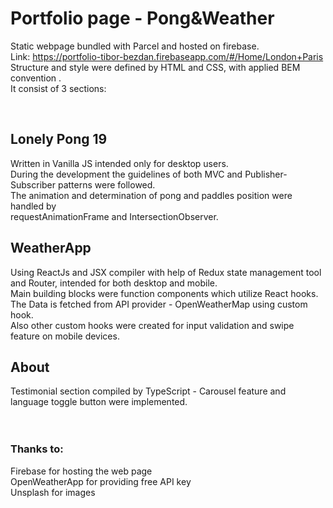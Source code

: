 # **Portfolio page - Pong&Weather**

Static webpage bundled with Parcel and hosted on firebase.\
Link: https://portfolio-tibor-bezdan.firebaseapp.com/#/Home/London+Paris \
Structure and style were defined by HTML and CSS, with applied BEM convention .\
It consist of 3 sections:

<br>

## **Lonely Pong 19**

Written in Vanilla JS intended only for desktop users.\
During the development the guidelines of both MVC and
Publisher-Subscriber patterns were followed.\
The animation and determination of pong and paddles position were handled by\
requestAnimationFrame and IntersectionObserver.

## **WeatherApp**

Using ReactJs and JSX compiler with help of Redux state management tool and Router, intended for both desktop and mobile.\
Main building blocks were function components which utilize React hooks.\
The Data is fetched from API provider - OpenWeatherMap using custom hook.\
Also other custom hooks were created for input validation and swipe feature on mobile devices.

## **About**

Testimonial section compiled by TypeScript - Carousel feature and language toggle button were implemented.
\
<br>
<br>

### Thanks to:

Firebase for hosting the web page\
OpenWeatherApp for providing free API key\
Unsplash for images
<br>
<br>
